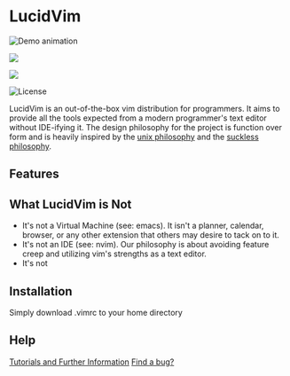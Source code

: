 # LucidVim

![Demo animation](https://github.com/elucid8/lucidvim/lucidvim.gif)

[<img src="https://liberapay.com/elucid8/donate">](https://liberapay.com/assets/widgets/donate.svg)

[<img src="https://badgen.net/badge/donate/PayPal/green">](https://www.paypal.com/cgi-bin/webscr?cmd=_donations&business=48LBBPC7APRJA&currency_code=USD&source=url)

![License](https://badgen.net/badge/%E2%9A%96/GPL3/blue)

LucidVim is an out-of-the-box vim distribution for programmers. It aims to
provide all the tools expected from a modern programmer's text editor without
IDE-ifying it. The design philosophy for the project is function over form and
is heavily inspired by the [unix philosophy](http://www.catb.org/esr/writings/taoup/html/ch01s06.html) and the [suckless philosophy](https://suckless.org/philosophy).

## Features

## What LucidVim is Not
* It's not a Virtual Machine (see: emacs). It isn't a planner, calendar, browser, 
or any other extension that others may desire to tack on to it.
* It's not an IDE (see: nvim). Our philosophy is about avoiding feature creep
  and utilizing vim's strengths as a text editor.
* It's not 
## Installation
Simply download .vimrc to your home directory

## Help
[Tutorials and Further Information](https://elucid8.github.io/lucidvim)
[Find a bug?](https://github.com/elucid8/lucidvim/issues/new)
